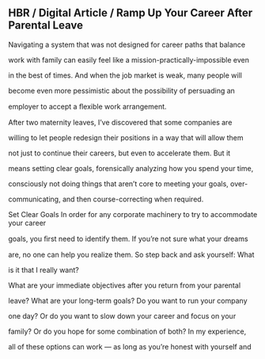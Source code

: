 ## HBR / Digital Article / Ramp Up Your Career After Parental Leave

Navigating a system that was not designed for career paths that balance

work with family can easily feel like a mission-practically-impossible even

in the best of times. And when the job market is weak, many people will

become even more pessimistic about the possibility of persuading an

employer to accept a ﬂexible work arrangement.

After two maternity leaves, I’ve discovered that some companies are

willing to let people redesign their positions in a way that will allow them

not just to continue their careers, but even to accelerate them. But it

means setting clear goals, forensically analyzing how you spend your time,

consciously not doing things that aren’t core to meeting your goals, over-

communicating, and then course-correcting when required.

Set Clear Goals In order for any corporate machinery to try to accommodate your career

goals, you ﬁrst need to identify them. If you’re not sure what your dreams

are, no one can help you realize them. So step back and ask yourself: What

is it that I really want?

What are your immediate objectives after you return from your parental

leave? What are your long-term goals? Do you want to run your company

one day? Or do you want to slow down your career and focus on your

family? Or do you hope for some combination of both? In my experience,

all of these options can work — as long as you’re honest with yourself and